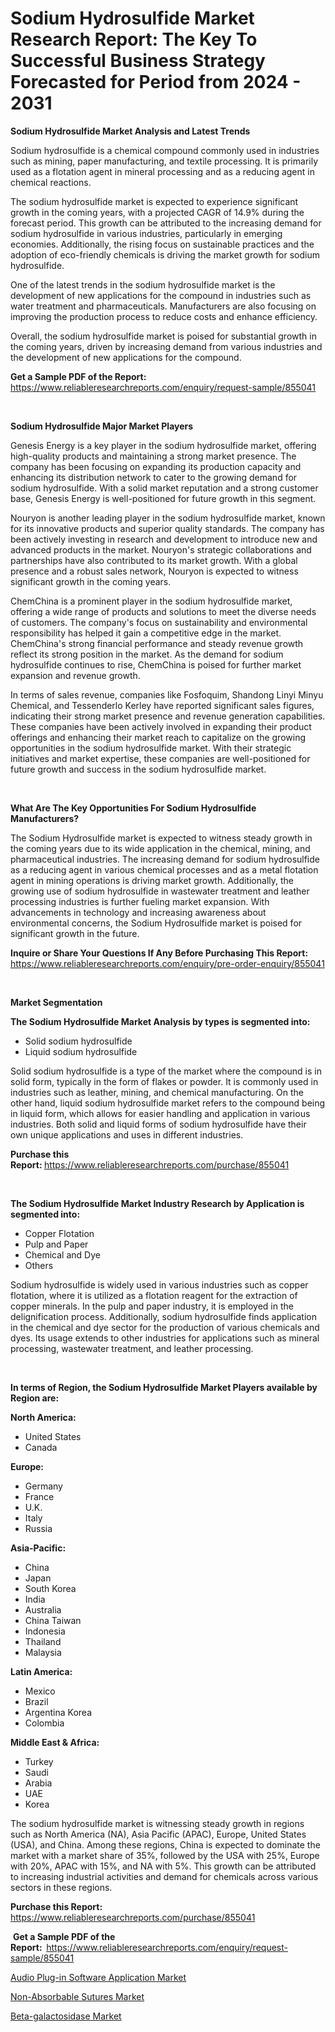 <p><h1>Sodium Hydrosulfide Market Research Report: The Key To Successful Business Strategy Forecasted for Period from 2024 - 2031</h1></p><p><strong>Sodium Hydrosulfide Market Analysis and Latest Trends</strong></p>
<p><p>Sodium hydrosulfide is a chemical compound commonly used in industries such as mining, paper manufacturing, and textile processing. It is primarily used as a flotation agent in mineral processing and as a reducing agent in chemical reactions.</p><p>The sodium hydrosulfide market is expected to experience significant growth in the coming years, with a projected CAGR of 14.9% during the forecast period. This growth can be attributed to the increasing demand for sodium hydrosulfide in various industries, particularly in emerging economies. Additionally, the rising focus on sustainable practices and the adoption of eco-friendly chemicals is driving the market growth for sodium hydrosulfide.</p><p>One of the latest trends in the sodium hydrosulfide market is the development of new applications for the compound in industries such as water treatment and pharmaceuticals. Manufacturers are also focusing on improving the production process to reduce costs and enhance efficiency.</p><p>Overall, the sodium hydrosulfide market is poised for substantial growth in the coming years, driven by increasing demand from various industries and the development of new applications for the compound.</p></p>
<p><strong>Get a Sample PDF of the Report:&nbsp;</strong> <a href="https://www.reliableresearchreports.com/enquiry/request-sample/855041">https://www.reliableresearchreports.com/enquiry/request-sample/855041</a></p>
<p>&nbsp;</p>
<p><strong>Sodium Hydrosulfide Major Market Players</strong></p>
<p><p>Genesis Energy is a key player in the sodium hydrosulfide market, offering high-quality products and maintaining a strong market presence. The company has been focusing on expanding its production capacity and enhancing its distribution network to cater to the growing demand for sodium hydrosulfide. With a solid market reputation and a strong customer base, Genesis Energy is well-positioned for future growth in this segment.</p><p>Nouryon is another leading player in the sodium hydrosulfide market, known for its innovative products and superior quality standards. The company has been actively investing in research and development to introduce new and advanced products in the market. Nouryon's strategic collaborations and partnerships have also contributed to its market growth. With a global presence and a robust sales network, Nouryon is expected to witness significant growth in the coming years.</p><p>ChemChina is a prominent player in the sodium hydrosulfide market, offering a wide range of products and solutions to meet the diverse needs of customers. The company's focus on sustainability and environmental responsibility has helped it gain a competitive edge in the market. ChemChina's strong financial performance and steady revenue growth reflect its strong position in the market. As the demand for sodium hydrosulfide continues to rise, ChemChina is poised for further market expansion and revenue growth.</p><p>In terms of sales revenue, companies like Fosfoquim, Shandong Linyi Minyu Chemical, and Tessenderlo Kerley have reported significant sales figures, indicating their strong market presence and revenue generation capabilities. These companies have been actively involved in expanding their product offerings and enhancing their market reach to capitalize on the growing opportunities in the sodium hydrosulfide market. With their strategic initiatives and market expertise, these companies are well-positioned for future growth and success in the sodium hydrosulfide market.</p></p>
<p>&nbsp;</p>
<p><strong>What Are The Key Opportunities For Sodium Hydrosulfide Manufacturers?</strong></p>
<p><p>The Sodium Hydrosulfide market is expected to witness steady growth in the coming years due to its wide application in the chemical, mining, and pharmaceutical industries. The increasing demand for sodium hydrosulfide as a reducing agent in various chemical processes and as a metal flotation agent in mining operations is driving market growth. Additionally, the growing use of sodium hydrosulfide in wastewater treatment and leather processing industries is further fueling market expansion. With advancements in technology and increasing awareness about environmental concerns, the Sodium Hydrosulfide market is poised for significant growth in the future.</p></p>
<p><strong>Inquire or Share Your Questions If Any Before Purchasing This Report:</strong> <a href="https://www.reliableresearchreports.com/enquiry/pre-order-enquiry/855041">https://www.reliableresearchreports.com/enquiry/pre-order-enquiry/855041</a></p>
<p>&nbsp;</p>
<p><strong>Market Segmentation</strong></p>
<p><strong>The Sodium Hydrosulfide Market Analysis by types is segmented into:</strong></p>
<p><ul><li>Solid sodium hydrosulfide</li><li>Liquid sodium hydrosulfide</li></ul></p>
<p><p>Solid sodium hydrosulfide is a type of the market where the compound is in solid form, typically in the form of flakes or powder. It is commonly used in industries such as leather, mining, and chemical manufacturing. On the other hand, liquid sodium hydrosulfide market refers to the compound being in liquid form, which allows for easier handling and application in various industries. Both solid and liquid forms of sodium hydrosulfide have their own unique applications and uses in different industries.</p></p>
<p><strong>Purchase this Report:&nbsp;</strong><a href="https://www.reliableresearchreports.com/purchase/855041">https://www.reliableresearchreports.com/purchase/855041</a></p>
<p>&nbsp;</p>
<p><strong>The Sodium Hydrosulfide Market Industry Research by Application is segmented into:</strong></p>
<p><ul><li>Copper Flotation</li><li>Pulp and Paper</li><li>Chemical and Dye</li><li>Others</li></ul></p>
<p><p>Sodium hydrosulfide is widely used in various industries such as copper flotation, where it is utilized as a flotation reagent for the extraction of copper minerals. In the pulp and paper industry, it is employed in the delignification process. Additionally, sodium hydrosulfide finds application in the chemical and dye sector for the production of various chemicals and dyes. Its usage extends to other industries for applications such as mineral processing, wastewater treatment, and leather processing.</p></p>
<p>&nbsp;</p>
<p><strong>In terms of Region, the Sodium Hydrosulfide Market Players available by Region are:</strong></p>
<p>
    <p> <strong> North America: </strong>
        <ul>
            <li>United States</li>
            <li>Canada</li>
        </ul>
        </p> 
    <p> <strong> Europe: </strong>
        <ul>
            <li>Germany</li>
            <li>France</li>
            <li>U.K.</li>
            <li>Italy</li>
            <li>Russia</li>
        </ul>
        </p> 
    <p> <strong> Asia-Pacific: </strong>
        <ul>
            <li>China</li>
            <li>Japan</li>
            <li>South Korea</li>
            <li>India</li>
            <li>Australia</li>
            <li>China Taiwan</li>
            <li>Indonesia</li>
            <li>Thailand</li>
            <li>Malaysia</li>
        </ul>
        </p> 
    <p> <strong> Latin America: </strong>
        <ul>
            <li>Mexico</li>
            <li>Brazil</li>
            <li>Argentina Korea</li>
            <li>Colombia</li>
        </ul>
        </p> 
    <p> <strong> Middle East & Africa: </strong>
        <ul>
            <li>Turkey</li>
            <li>Saudi</li>
            <li>Arabia</li>
            <li>UAE</li>
            <li>Korea</li>
        </ul>
    </p>
    </p>
<p><p>The sodium hydrosulfide market is witnessing steady growth in regions such as North America (NA), Asia Pacific (APAC), Europe, United States (USA), and China. Among these regions, China is expected to dominate the market with a market share of 35%, followed by the USA with 25%, Europe with 20%, APAC with 15%, and NA with 5%. This growth can be attributed to increasing industrial activities and demand for chemicals across various sectors in these regions.</p></p>
<p><strong>Purchase this Report: </strong><a href="https://www.reliableresearchreports.com/purchase/855041">https://www.reliableresearchreports.com/purchase/855041</a></p>
<p>&nbsp;<strong>Get a Sample PDF of the Report:&nbsp;&nbsp;</strong><a href="https://www.reliableresearchreports.com/enquiry/request-sample/855041">https://www.reliableresearchreports.com/enquiry/request-sample/855041</a></p>
<p><strong></strong></p>
<p><p><a href="https://view.publitas.com/reportprime-1/audio-plug-in-software-application-market-research-report-reveals-the-latest-trends-and-opportunities-of-this-market-for-period-from-2023-2030/">Audio Plug-in Software Application Market</a></p><p><a href="https://view.publitas.com/reportprime-1/non-absorbable-sutures-market-size-evaluating-its-market-trends-growth-and-projections-2023-2030/">Non-Absorbable Sutures Market</a></p><p><a href="https://view.publitas.com/reportprime-1/beta-galactosidase-market-provides-detailed-segmentation-of-this-market-based-on-type-application-and-region-and-forecast-for-the-period-from-2023-2030/">Beta-galactosidase Market</a></p></p>